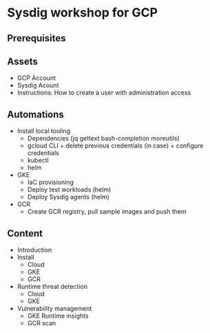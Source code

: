 # Sysdig workshop for GCP

## Prerequisites

## Assets
- GCP Account
- Sysdig Acount
- Instructions: How to create a user with administration access

## Automations

- Install local tooling
  - Dependencies (jq gettext bash-completion moreutils)
  - gcloud CLI + delete previous credentials (in case) + configure credentials
  - kubectl
  - helm
- GKE
  - IaC provisioning
  - Deploy test workloads (helm)
  - Deploy Sysdig agents (helm)
- GCR
  - Create GCR registry, pull sample images and push them

## Content

- Introduction
- Install
  - Cloud
  - GKE
  - GCR
- Runtime threat detection
  - Cloud
  - GKE
- Vulnerability management
  - GKE Runtime insights
  - GCR scan


